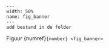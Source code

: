 ``` {figure} figures/bannerIL3boekenwand.jpg
---
width: 50%
name: fig_banner
---
add bestand in de folder
```

Figuur {numref}`{number} <fig_banner>`
